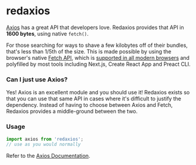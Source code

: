 # redaxios

[Axios] has a great API that developers love. Redaxios provides that API in **1600 bytes**, using native `fetch()`.

For those searching for ways to shave a few kilobytes off of their bundles, that's less than 1/5th of the size. This is made possible by using the browser's native [Fetch API][fetch], which is [supported in all modern browsers](https://caniuse.com/#feat=fetch) and polyfilled by most tools including Next.js, Create React App and Preact CLI.

### Can I just use Axios?

Yes! Axios is an excellent module and you should use it! Redaxios exists so that you can use that same API in cases where it's difficult to justify the dependency. Instead of having to choose between Axios and Fetch, Redaxios provides a middle-ground between the two.

[axios]: https://github.com/axios/axios
[fetch]: https://developer.mozilla.org/en-US/docs/Web/API/Fetch_API/Using_Fetch

### Usage

```js
import axios from 'redaxios';
// use as you would normally
```

Refer to the [Axios Documentation](https://github.com/axios/axios#axios-api).
